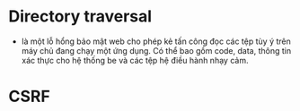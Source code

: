 # Directory traversal 

- là một lỗ hổng bảo mật web cho phép kẻ tấn công đọc các tệp tùy ý trên máy chủ đang chạy một ứng dụng. Có thể bao gồm code, data, thông tin xác thực cho hệ thống be và các tệp hệ điều hành nhạy cảm. 

# CSRF


